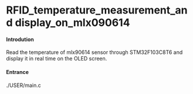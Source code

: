 # RFID_temperature_measurement_and display_on_mlx090614

#### Introdution
Read the temperature of mlx90614 sensor through STM32F103C8T6 and display it in real time on the OLED screen.

#### Entrance
./USER/main.c


